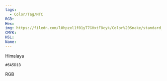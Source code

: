 ```yaml
---
tags:
  - Color/Tag/NTC
RGB:
Hex:
img: https://filedn.com/l0hpzxl1f01yT7GHxtF8cyk/Color%20Snake/standard_csv_to_svg/%23/6A5D1B.svg
CMYK:
HSL:
Name:
---
```

Himalaya
```palette
#6A5D1B
```
RGB

